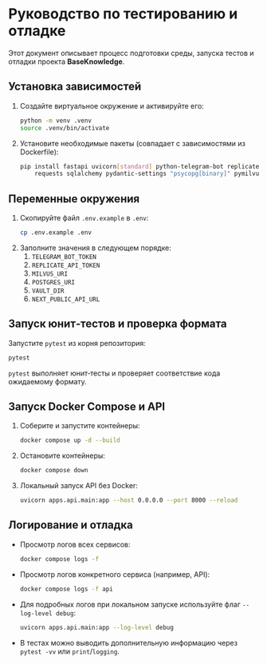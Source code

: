 # Руководство по тестированию и отладке

Этот документ описывает процесс подготовки среды, запуска тестов и отладки проекта **BaseKnowledge**.

## Установка зависимостей
1. Создайте виртуальное окружение и активируйте его:
   ```bash
   python -m venv .venv
   source .venv/bin/activate
   ```
2. Установите необходимые пакеты (совпадает с зависимостями из Dockerfile):
   ```bash
   pip install fastapi uvicorn[standard] python-telegram-bot replicate \
       requests sqlalchemy pydantic-settings "psycopg[binary]" pymilvus alembic pytest
   ```

## Переменные окружения
1. Скопируйте файл `.env.example` в `.env`:
   ```bash
   cp .env.example .env
   ```
2. Заполните значения в следующем порядке:
   1. `TELEGRAM_BOT_TOKEN`
   2. `REPLICATE_API_TOKEN`
   3. `MILVUS_URI`
   4. `POSTGRES_URI`
   5. `VAULT_DIR`
   6. `NEXT_PUBLIC_API_URL`

## Запуск юнит‑тестов и проверка формата
Запустите `pytest` из корня репозитория:
```bash
pytest
```
`pytest` выполняет юнит‑тесты и проверяет соответствие кода ожидаемому формату.

## Запуск Docker Compose и API
1. Соберите и запустите контейнеры:
   ```bash
   docker compose up -d --build
   ```
2. Остановите контейнеры:
   ```bash
   docker compose down
   ```
3. Локальный запуск API без Docker:
   ```bash
   uvicorn apps.api.main:app --host 0.0.0.0 --port 8000 --reload
   ```

## Логирование и отладка
- Просмотр логов всех сервисов:
  ```bash
  docker compose logs -f
  ```
- Просмотр логов конкретного сервиса (например, API):
  ```bash
  docker compose logs -f api
  ```
- Для подробных логов при локальном запуске используйте флаг `--log-level debug`:
  ```bash
  uvicorn apps.api.main:app --log-level debug
  ```
- В тестах можно выводить дополнительную информацию через `pytest -vv` или `print`/`logging`.

